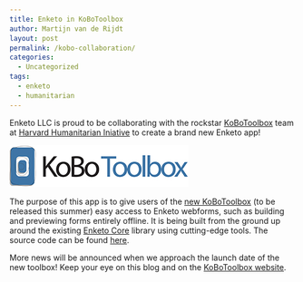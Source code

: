 ```yaml
---
title: Enketo in KoBoToolbox
author: Martijn van de Rijdt
layout: post
permalink: /kobo-collaboration/
categories:
  - Uncategorized
tags:
  - enketo
  - humanitarian
---
```


Enketo LLC is proud to be collaborating with the rockstar [KoBoToolbox](http://www.kobotoolbox.org/) team at [Harvard Humanitarian Iniative](http://hhi.harvard.edu/) to create a brand new Enketo app! 

[![Kobo Toolbox logo](../files/2014/05/kobotoolbox_logo.jpg "Kobo Toolbox logo")](http://www.kobotoolbox.org)

The purpose of this app is to give users of the [new KoBoToolbox](http://www.kobotoolbox.org/updates/2013/11/new-kobotoolbox-will-target-humanitarian-disasters) (to be released this summer) easy access to Enketo webforms, such as building and previewing forms entirely offline. It is being built from the ground up around the existing [Enketo Core](https://github.com/enketo/enketo-core) library using cutting-edge tools. The source code can be found [here](https://github.com/kobotoolbox/enketo-express).

More news will be announced when we approach the launch date of the new toolbox! Keep your eye on this blog and on the [KoBoToolbox website](http://www.kobotoolbox.org/).

